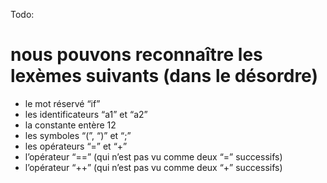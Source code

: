 Todo:

# nous pouvons reconnaître les lexèmes suivants (dans le désordre)
 - le mot réservé “if”
 - les identificateurs “a1” et “a2”
 - la constante entère 12
 - les symboles “(”, “)” et “;”
 - les opérateurs “=” et “+”
 - l’opérateur “==” (qui n’est pas vu comme deux “=” successifs)
 - l’opérateur “++” (qui n’est pas vu comme deux “+” successifs)
